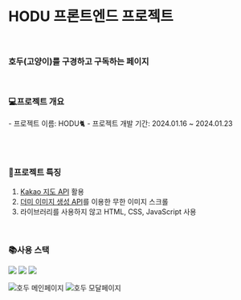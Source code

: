 <h1>HODU 프론트엔드 프로젝트</h1>

<br>
<h3><b>호두(고양이)를 구경하고 구독하는 페이지</b></h3>
<br>

<h3>💻프로젝트 개요</h3>
- 프로젝트 이름: HODU🐈
- 프로젝트 개발 기간: 2024.01.16 ~ 2024.01.23

<br><br>

<h3>📕프로젝트 특징</h3>

1. [Kakao 지도 API](https://apis.map.kakao.com/) 활용
2. [더미 이미지 생성 API](https://picsum.photos/)를 이용한 무한 이미지 스크롤
3. 라이브러리를 사용하지 않고 HTML, CSS, JavaScript 사용

<br>

<h3>📚사용 스택</h3>
<img src="https://img.shields.io/badge/html5-E34F26?style=for-the-badge&logo=html5&logoColor=white"/> <img src="https://img.shields.io/badge/css3-1572B6?style=for-the-badge&logo=css3&logoColor=white"/> <img src="https://img.shields.io/badge/JavaScript-F7DF1E?style=for-the-badge&logo=JavaScript&logoColor=white"/>

<br>

![호두 메인페이지](https://github.com/kanghanju/hodu-frontend-project/assets/66769475/a5022f5c-2df9-479c-9ee0-6f02285df9ce)
![호두 모달페이지](https://github.com/kanghanju/hodu-frontend-project/assets/66769475/33826358-a117-4db1-ba49-bcba41716d4a)



